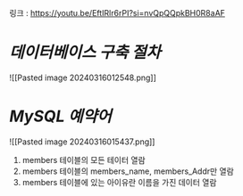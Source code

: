 링크 : https://youtu.be/EftIRlr6rPI?si=nvQpQQpkBH0R8aAF

# *데이터베이스 구축 절차*

![[Pasted image 20240316012548.png]]

# *MySQL 예약어*
![[Pasted image 20240316015437.png]]
1. members 테이블의 모든 테이터 열람
2. members 테이블의 members_name, members_Addr만 열람
3. members 테이블에 있는 아이유란 이름을 가진 데이터 열람